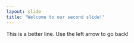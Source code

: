 ```yaml
---
layout: slide
title: "Welcome to our second slide!"
---
```

This is a better line.
Use the left arrow to go back!
